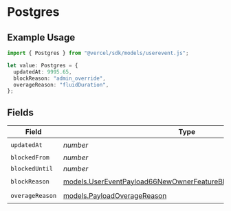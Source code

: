 # Postgres

## Example Usage

```typescript
import { Postgres } from "@vercel/sdk/models/userevent.js";

let value: Postgres = {
  updatedAt: 9995.65,
  blockReason: "admin_override",
  overageReason: "fluidDuration",
};
```

## Fields

| Field                                                                                                                                        | Type                                                                                                                                         | Required                                                                                                                                     | Description                                                                                                                                  |
| -------------------------------------------------------------------------------------------------------------------------------------------- | -------------------------------------------------------------------------------------------------------------------------------------------- | -------------------------------------------------------------------------------------------------------------------------------------------- | -------------------------------------------------------------------------------------------------------------------------------------------- |
| `updatedAt`                                                                                                                                  | *number*                                                                                                                                     | :heavy_check_mark:                                                                                                                           | N/A                                                                                                                                          |
| `blockedFrom`                                                                                                                                | *number*                                                                                                                                     | :heavy_minus_sign:                                                                                                                           | N/A                                                                                                                                          |
| `blockedUntil`                                                                                                                               | *number*                                                                                                                                     | :heavy_minus_sign:                                                                                                                           | N/A                                                                                                                                          |
| `blockReason`                                                                                                                                | [models.UserEventPayload66NewOwnerFeatureBlocksPostgresBlockReason](../models/usereventpayload66newownerfeatureblockspostgresblockreason.md) | :heavy_check_mark:                                                                                                                           | N/A                                                                                                                                          |
| `overageReason`                                                                                                                              | [models.PayloadOverageReason](../models/payloadoveragereason.md)                                                                             | :heavy_check_mark:                                                                                                                           | N/A                                                                                                                                          |